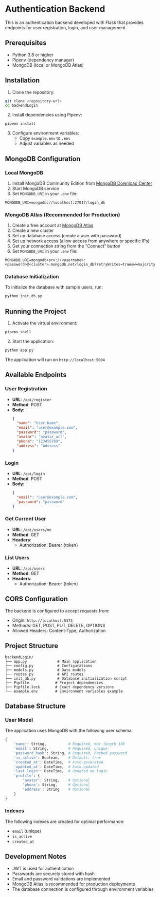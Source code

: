 # Authentication Backend

This is an authentication backend developed with Flask that provides endpoints for user registration, login, and user management.

## Prerequisites

- Python 3.8 or higher
- Pipenv (dependency manager)
- MongoDB (local or MongoDB Atlas)

## Installation

1. Clone the repository:
```bash
git clone <repository-url>
cd backendLogin
```

2. Install dependencies using Pipenv:
```bash
pipenv install
```

3. Configure environment variables:
   - Copy `example.env` to `.env`
   - Adjust variables as needed

## MongoDB Configuration

### Local MongoDB
1. Install MongoDB Community Edition from [MongoDB Download Center](https://www.mongodb.com/try/download/community)
2. Start MongoDB service
3. Set `MONGODB_URI` in your `.env` file:
```
MONGODB_URI=mongodb://localhost:27017/login_db
```

### MongoDB Atlas (Recommended for Production)
1. Create a free account at [MongoDB Atlas](https://www.mongodb.com/cloud/atlas)
2. Create a new cluster
3. Set up database access (create a user with password)
4. Set up network access (allow access from anywhere or specific IPs)
5. Get your connection string from the "Connect" button
6. Set `MONGODB_URI` in your `.env` file:
```
MONGODB_URI=mongodb+srv://<username>:<password>@<cluster>.mongodb.net/login_db?retryWrites=true&w=majority
```

### Database Initialization
To initialize the database with sample users, run:
```bash
python init_db.py
```

## Running the Project

1. Activate the virtual environment:
```bash
pipenv shell
```

2. Start the application:
```bash
python app.py
```

The application will run on `http://localhost:5004`

## Available Endpoints

### User Registration
- **URL**: `/api/register`
- **Method**: POST
- **Body**:
  ```json
  {
    "name": "User Name",
    "email": "user@example.com",
    "password": "password",
    "avatar": "avatar_url",
    "phone": "123456789",
    "address": "Address"
  }
  ```

### Login
- **URL**: `/api/login`
- **Method**: POST
- **Body**:
  ```json
  {
    "email": "user@example.com",
    "password": "password"
  }
  ```

### Get Current User
- **URL**: `/api/users/me`
- **Method**: GET
- **Headers**: 
  - Authorization: Bearer {token}

### List Users
- **URL**: `/api/users`
- **Method**: GET
- **Headers**: 
  - Authorization: Bearer {token}

## CORS Configuration

The backend is configured to accept requests from:
- Origin: `http://localhost:5173`
- Methods: GET, POST, PUT, DELETE, OPTIONS
- Allowed Headers: Content-Type, Authorization

## Project Structure

```
backendLogin/
├── app.py              # Main application
├── config.py           # Configurations
├── models.py           # Data models
├── routes.py           # API routes
├── init_db.py          # Database initialization script
├── Pipfile            # Project dependencies
├── Pipfile.lock       # Exact dependency versions
└── example.env        # Environment variables example
```

## Database Structure

### User Model
The application uses MongoDB with the following user schema:

```python
{
    'name': String,          # Required, max length 100
    'email': String,         # Required, unique
    'password_hash': String, # Required, hashed password
    'is_active': Boolean,    # Default: true
    'created_at': DateTime,  # Auto-generated
    'updated_at': DateTime,  # Auto-updated
    'last_login': DateTime,  # Updated on login
    'profile': {
        'avatar': String,    # Optional
        'phone': String,     # Optional
        'address': String    # Optional
    }
}
```

### Indexes
The following indexes are created for optimal performance:
- `email` (unique)
- `is_active`
- `created_at`

## Development Notes

- JWT is used for authentication
- Passwords are securely stored with hash
- Email and password validations are implemented
- MongoDB Atlas is recommended for production deployments
- The database connection is configured through environment variables 